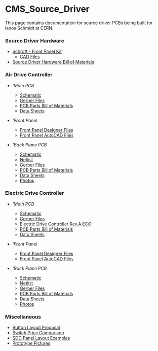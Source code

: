 # CMS_Source_Driver
This page contains documentation for source driver PCBs being built for Ianos Schmidt at CERN.


### Source Driver Hardware

 * [Schroff - Front Panel Kit](http://web.schroff.de/catalogue/catalogue.do;jsessionid=D28F80384D7E54BE616A85C082A6439E?act=showProductDetails&OID=000000000000db930003003a&upTree=0&catDetailProductId=18006&lang=en&catId=DE)
   * [CAD Files](http://ohm.bu.edu/~pbohn/CMS-SOURCE-DRIVER/Data_Sheets/front_panel_kit)
 * [Source Driver Hardware Bill of Materials](http://ohm.bu.edu/~pbohn/CMS-SOURCE-DRIVER/Documentation/bom__sd_hardware.xls)


### Air Drive Controller

 * *'Main PCB*
   * [Schematic](http://ohm.bu.edu/~pbohn/CMS-SOURCE-DRIVER/Documentation/air_drive_controller__schematic.pdf)
   * [Gerber Files](http://ohm.bu.edu/~pbohn/CMS-SOURCE-DRIVER/Design_Files/Gerber/)
   * [PCB Parts Bill of Materials](http://ohm.bu.edu/~pbohn/CMS-SOURCE-DRIVER/Documentation/bom__air_drive_controller_pcb.csv)
   * [Data Sheets](http://ohm.bu.edu/~pbohn/CMS-SOURCE-DRIVER/Data_Sheets/)

 * *'Front Panel*
   * [Front Panel Designer Files](http://ohm.bu.edu/~pbohn/CMS-SOURCE-DRIVER/Drawings/)
   * [Front Panel AutoCAD Files](http://ohm.bu.edu/~pbohn/CMS-SOURCE-DRIVER/Drawings/)

 * *'Back Plane PCB*
   * [Schematic](http://ohm.bu.edu/~pbohn/CMS-SOURCE-DRIVER/Documentation/air_drive_backplane__schematic.pdf)
   * [Netlist](http://ohm.bu.edu/~pbohn/CMS-SOURCE-DRIVER/Design_Files/air_drive_backplane__orcad/AIR_DRIVE_BACKPLANE__ORCAD.NET)
   * [Gerber Files](http://ohm.bu.edu/~pbohn/CMS-SOURCE-DRIVER/Design_Files/Gerber/)
   * [PCB Parts Bill of Materials](http://ohm.bu.edu/~pbohn/CMS-SOURCE-DRIVER/Documentation/bom__air_drive_backplane_pcb.csv)
   * [Data Sheets](http://ohm.bu.edu/~pbohn/CMS-SOURCE-DRIVER/Data_Sheets/)
   * [Photos](http://ohm.bu.edu/~wdblair/CMS-SOURCE-DRIVER/air/)


### Electric Drive Controller

 * *'Main PCB*
   * [Schematic](http://ohm.bu.edu/~pbohn/CMS-SOURCE-DRIVER/Documentation/electric_drive_controller__schematic.pdf)
   * [Gerber Files](http://ohm.bu.edu/~pbohn/CMS-SOURCE-DRIVER/Design_Files/Gerber/)
   * [Electric Drive Controller Rev.A ECO](http://ohm.bu.edu/~pbohn/CMS-SOURCE-DRIVER/Documentation/electric_drive_controller_eco.pdf)
   * [PCB Parts Bill of Materials](http://ohm.bu.edu/~pbohn/CMS-SOURCE-DRIVER/Documentation/bom__electric_drive_controller_pcb.csv)
   * [Data Sheets](http://ohm.bu.edu/~pbohn/CMS-SOURCE-DRIVER/Data_Sheets/)

 * *'Front Panel*
   * [Front Panel Designer Files](http://ohm.bu.edu/~pbohn/CMS-SOURCE-DRIVER/Drawings/)
   * [Front Panel AutoCAD Files](http://ohm.bu.edu/~pbohn/CMS-SOURCE-DRIVER/Drawings/)


 * *'Back Plane PCB*
   * [Schematic](http://ohm.bu.edu/~pbohn/CMS-SOURCE-DRIVER/Documentation/electric_drive_backplane__schematic.pdf)
   * [Netlist](http://ohm.bu.edu/~pbohn/CMS-SOURCE-DRIVER/Design_Files/electric_drive_backplane__orcad/ELECTRIC_DRIVE_BACKPLANE__ORCAD.NET)
   * [Gerber Files](http://ohm.bu.edu/~pbohn/CMS-SOURCE-DRIVER/Design_Files/Gerber/)
   * [PCB Parts Bill of Materials](http://ohm.bu.edu/~pbohn/CMS-SOURCE-DRIVER/Documentation/bom__electric_drive_backplane_pcb.csv)
   * [Data Sheets](http://ohm.bu.edu/~pbohn/CMS-SOURCE-DRIVER/Data_Sheets/)
   * [Photos](http://ohm.bu.edu/~wdblair/CMS-SOURCE-DRIVER/electric/)

### Miscellaneous

 * [Button Layout Proposal](http://ohm.bu.edu/~pbohn/CMS-SOURCE-DRIVER/Documentation/misc/button_layout_proposal.pdf)
 * [Switch Price Comparison](http://ohm.bu.edu/~pbohn/CMS-SOURCE-DRIVER/Documentation/misc/Switch%20Price%20Comparison.pdf)
 * [SDC Panel Layout Examples](http://ohm.bu.edu/~pbohn/CMS-SOURCE-DRIVER/Documentation/misc/example_SDC_panels.pdf)
 * [Prototype Pictures](http://ohm.bu.edu/~pbohn/CMS-SOURCE-DRIVER/Documentation/misc/Prototype_PPP_BOARD_PICTURES.pdf)


